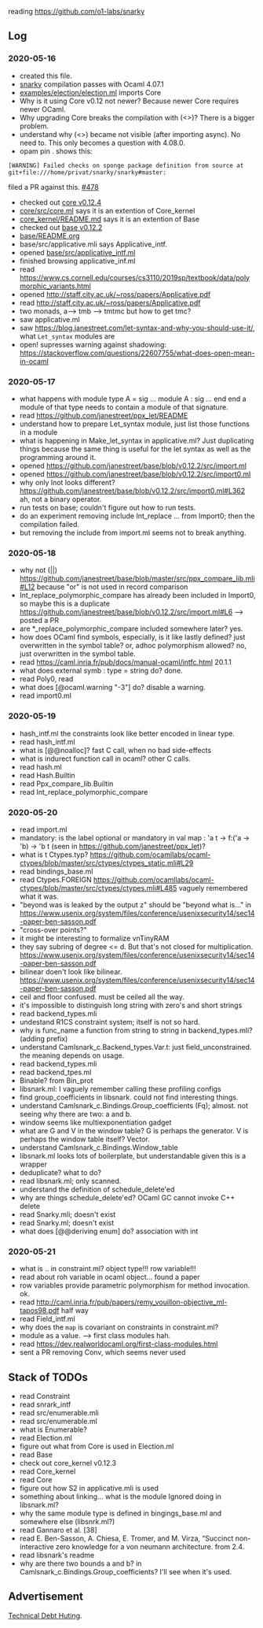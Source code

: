 reading https://github.com/o1-labs/snarky

## Log

### 2020-05-16

 * created this file.
 * [snarky](https://github.com/o1-labs/snarky) compilation passes with Ocaml 4.07.1
 * [examples/election/election.ml](https://github.com/o1-labs/snarky/blob/master/examples/election/election.ml) imports Core
 * Why is it using Core v0.12 not newer? Because newer Core requires newer OCaml.
 * Why upgrading Core breaks the compilation with (<>)? There is a bigger problem.
 * understand why (<>) became not visible (after importing async). No need to. This only becomes a question with 4.08.0.
* opam pin . shows this:
```
[WARNING] Failed checks on sponge package definition from source at git+file:///home/privat/snarky/snarky#master:
```
  filed a PR against this. [#478](https://github.com/o1-labs/snarky/pull/478)
* checked out [core v0.12.4](https://github.com/janestreet/core/tree/v0.12.4)
* [core/src/core.ml](https://github.com/janestreet/core/blob/v0.12.4/src/core.ml) says it is an extention of Core_kernel
* [core_kernel/README.md](https://github.com/janestreet/core_kernel/blob/master/README.md) says it is an extention of Base
* checked out [base v0.12.2](https://github.com/janestreet/base/tree/v0.12.2)
* [base/README.org](https://github.com/janestreet/base/blob/v0.12.2/README.org)
* base/src/applicative.mli says Applicative_intf.
* opened [base/src/applicative_intf.ml](https://github.com/janestreet/base/blob/v0.12.2/src/applicative_intf.ml)
* finished browsing applicative_inf.ml
* read https://www.cs.cornell.edu/courses/cs3110/2019sp/textbook/data/polymorphic_variants.html
* opened http://staff.city.ac.uk/~ross/papers/Applicative.pdf
* read http://staff.city.ac.uk/~ross/papers/Applicative.pdf
* two monads, a--> tmb --> tmtmc but how to get tmc?
* saw applicative.ml
* saw https://blog.janestreet.com/let-syntax-and-why-you-should-use-it/, what `Let_syntax` modules are
* open! supresses warning against shadowing: https://stackoverflow.com/questions/22607755/what-does-open-mean-in-ocaml

### 2020-05-17

* what happens with module type A = sig
      ...
      module A : sig
         ...
      end
  end
  a module of that type needs to contain a module of that signature.
* read https://github.com/janestreet/ppx_let/README
* understand how to prepare Let_syntax module, just list those functions in a module
* what is happening in Make_let_syntax in applicative.ml? Just duplicating things because the same thing is useful for the let syntax as well as the programming around it.
* opened https://github.com/janestreet/base/blob/v0.12.2/src/import.ml
* opened https://github.com/janestreet/base/blob/v0.12.2/src/import0.ml
* why only lnot looks different? https://github.com/janestreet/base/blob/v0.12.2/src/import0.ml#L362 ah, not a binary operator.
* run tests on base; couldn't figure out how to run tests.
* do an experiment removing include Int_replace ... from Import0; then the compilation failed.
* but removing the include from import.ml seems not to break anything.

### 2020-05-18

* why not (||) https://github.com/janestreet/base/blob/master/src/ppx_compare_lib.mli#L12 because "or" is not used in record comparison
* Int_replace_polymorphic_compare has already been included in Import0, so maybe this is a duplicate https://github.com/janestreet/base/blob/v0.12.2/src/import.ml#L6 --> posted a PR
* are *_replace_polymorphic_compare included somewhere later? yes.
* how does OCaml find symbols, especially, is it like lastly defined? just overwritten in the symbol table? or, adhoc polymorphism allowed? no, just overwritten in the symbol table.
* read https://caml.inria.fr/pub/docs/manual-ocaml/intfc.html 20.1.1
* what does external symb : type = string do? done.
* read Poly0, read
* what does [@ocaml.warning "-3"] do? disable a warning.
* read import0.ml

### 2020-05-19

* hash_intf.ml the constraints look like better encoded in linear type.
* read hash_intf.ml
* what is [@@noalloc]? fast C call, when no bad side-effects
* what is indurect function call in ocaml? other C calls.
* read hash.ml
* read Hash.Builtin
* read Ppx_compare_lib.Builtin
* read Int_replace_polymorphic_compare

### 2020-05-20

* read import.ml
* mandatory: is the label optional or mandatory in val map  : 'a t -> f:('a -> 'b)   -> 'b t (seen in https://github.com/janestreet/ppx_let)?
* what is t Ctypes.typ? https://github.com/ocamllabs/ocaml-ctypes/blob/master/src/ctypes/ctypes_static.mli#L29
* read bindings_base.ml
* read Ctypes.FOREIGN https://github.com/ocamllabs/ocaml-ctypes/blob/master/src/ctypes/ctypes.mli#L485 vaguely remembered what it was.
* "beyond was is leaked by the output z" should be "beyond what is..." in https://www.usenix.org/system/files/conference/usenixsecurity14/sec14-paper-ben-sasson.pdf
* "cross-over points?"
* it might be interesting to formalize vnTinyRAM
* they say subring of degree <= d. But that's not closed for multiplication. https://www.usenix.org/system/files/conference/usenixsecurity14/sec14-paper-ben-sasson.pdf
* bilinear doen't look like bilinear. https://www.usenix.org/system/files/conference/usenixsecurity14/sec14-paper-ben-sasson.pdf
* ceil and floor confused. must be ceiled all the way.
* it's impossible to distinguish long string with zero's and short strings
* read backend_types.mli
* undestand R1CS constraint system; itself is not so hard.
* why is func_name a function from string to string in backend_types.mli? (adding prefix)
* understand Camlsnark_c.Backend_types.Var.t: just field_unconstrained. the meaning depends on usage.
* read backend_types.mli
* read backend_tpes.ml
* Binable? from Bin_prot
* libsnark.ml: I vaguely remember calling these profiling configs
* find group_coefficients in libsnark. could not find interesting things.
* understand Camlsnark_c.Bindings.Group_coefficients (Fq); almost. not seeing why there are two: a and b.
* window seems like multiexponentiation gadget
* what are G and V in the window table?  G is perhaps the generator.  V is perhaps the window table itself?  Vector.
* understand Camlsnark_c.Bindings.Window_table
* libsnark.ml looks lots of boilerplate, but understandable given this is a wrapper
* deduplicate? what to do?
* read libsnark.ml; only scanned.
* understand the definition of schedule_delete'ed
* why are things schedule_delete'ed? OCaml GC cannot invoke C++ delete
* read Snarky.mli; doesn't exist
* read Snarky.ml; doesn't exist
* what does [@@deriving enum] do? association with int

### 2020-05-21
* what is .. in constraint.ml?  object type!!! row variable!!!
* read about roh variable in ocaml object... found a paper
* row variables provide parametric polymorphism for method invocation. ok.
* read http://caml.inria.fr/pub/papers/remy_vouillon-objective_ml-tapos98.pdf half way
* read Field_intf.ml
* why does the `map` is covariant on constraints in constraint.ml?
* module as a value. --> first class modules hah.
* read https://dev.realworldocaml.org/first-class-modules.html
* sent a PR removing Conv, which seems never used

## Stack of TODOs
* read Constraint
* read snrark_intf
* read src/enumerable.mli
* read src/enumerable.ml
* what is Enumerable?
* read Election.ml
* figure out what from Core is used in Election.ml
* read Base
* check out core_kernel v0.12.3
* read Core_kernel
* read Core
* figure out how S2 in applicative.mli is used
* something about linking... what is the module Ignored doing in libsnark.ml?
* why the same module type is defined in bingings_base.ml and somewhere else (libsnrk.ml?)
* read Gannaro et al. [38]
* read E.  Ben-Sasson,  A.  Chiesa,  E.  Tromer,  and  M.  Virza,  “Succinct  non-interactive zero knowledge for a von neumann architecture.  from 2.4.
* read libsnark's readme
* why are there two bounds a and b? in Camlsnark_c.Bindings.Group_coefficients? I'll see when it's used.

## Advertisement

[Technical Debt Huting](https://convenience-logician.de/tech-debt.html).
